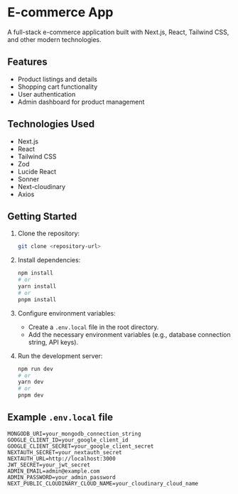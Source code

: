 # E-commerce App

A full-stack e-commerce application built with Next.js, React, Tailwind CSS, and other modern technologies.

## Features

-   Product listings and details
-   Shopping cart functionality
-   User authentication
-   Admin dashboard for product management

## Technologies Used

-   Next.js
-   React
-   Tailwind CSS
-   Zod
-   Lucide React
-   Sonner
-   Next-cloudinary
-   Axios

## Getting Started

1.  Clone the repository:

    ```bash
    git clone <repository-url>
    ```

2.  Install dependencies:

    ```bash
    npm install
    # or
    yarn install
    # or
    pnpm install
    ```

3.  Configure environment variables:

    -   Create a `.env.local` file in the root directory.
    -   Add the necessary environment variables (e.g., database connection string, API keys).

4.  Run the development server:

    ```bash
    npm run dev
    # or
    yarn dev
    # or
    pnpm dev
    ```

## Example `.env.local` file

```env
MONGODB_URI=your_mongodb_connection_string
GOOGLE_CLIENT_ID=your_google_client_id
GOOGLE_CLIENT_SECRET=your_google_client_secret
NEXTAUTH_SECRET=your_nextauth_secret
NEXTAUTH_URL=http://localhost:3000
JWT_SECRET=your_jwt_secret
ADMIN_EMAIL=admin@example.com
ADMIN_PASSWORD=your_admin_password
NEXT_PUBLIC_CLOUDINARY_CLOUD_NAME=your_cloudinary_cloud_name
```